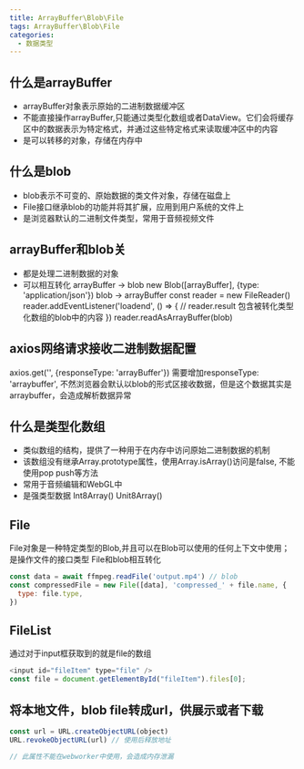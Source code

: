 ```yaml
---
title: ArrayBuffer\Blob\File
tags: ArrayBuffer\Blob\File
categories:
  - 数据类型
---
```


## 什么是arrayBuffer

* arrayBuffer对象表示原始的二进制数据缓冲区
* 不能直接操作arrayBuffer,只能通过类型化数组或者DataView。它们会将缓存区中的数据表示为特定格式，并通过这些特定格式来读取缓冲区中的内容
* 是可以转移的对象，存储在内存中

## 什么是blob

* blob表示不可变的、原始数据的类文件对象，存储在磁盘上
* File接口继承blob的功能并将其扩展，应用到用户系统的文件上
* 是浏览器默认的二进制文件类型，常用于音频视频文件

## arrayBuffer和blob关

* 都是处理二进制数据的对象
* 可以相互转化
  arrayBuffer -> blob     new Blob([arrayBuffer], {type: 'application/json'})
  blob -> arrayBuffer
    const reader = new FileReader()
    reader.addEventListener('loadend', () => {
      // reader.result 包含被转化类型化数组的blob中的内容
    })
    reader.readAsArrayBuffer(blob)

## axios网络请求接收二进制数据配置

  axios.get('', {responseType: 'arrayBuffer'})
  需要增加responseType: 'arraybuffer', 不然浏览器会默认以blob的形式区接收数据，但是这个数据其实是arraybuffer，会造成解析数据异常

## 什么是类型化数组

* 类似数组的结构，提供了一种用于在内存中访问原始二进制数据的机制
* 该数组没有继承Array.prototype属性，使用Array.isArray()访问是false, 不能使用pop push等方法
* 常用于音频编辑和WebGL中
* 是强类型数据 Int8Array() Unit8Array()

## File

File对象是一种特定类型的Blob,并且可以在Blob可以使用的任何上下文中使用；是操作文件的接口类型
File和blob相互转化

```js
const data = await ffmpeg.readFile('output.mp4') // blob
const compressedFile = new File([data], 'compressed_' + file.name, {
  type: file.type,
})
```

## FileList

通过对于input框获取到的就是file的数组

```js
<input id="fileItem" type="file" />
const file = document.getElementById("fileItem").files[0];
```

## 将本地文件，blob file转成url，供展示或者下载

```js
const url = URL.createObjectURL(object)
URL.revokeObjectURL(url) // 使用后释放地址

// 此属性不能在webworker中使用，会造成内存泄漏
```
